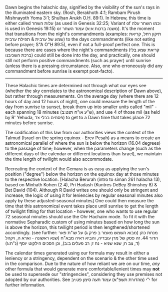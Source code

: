 Dawn begins the halachic day, signified by the visibility of the sun's rays in the illuminated eastern sky. (Rosh, Berakhoth 4:1; Rambam Pirush Mishnayoth Yoma 3:1; Shulḥan Arukh O.Ḥ. 89:1). In Hebrew, this time is either called עלות השחר (as used in Genesis 32:25; Variant of וכמו השחר עלה is used in Genesis 19:15) or <span style="unicode-bidi: isolate;">עמוד השחר</span> (משנה ברכות א:א). It's the moment that transitions from the night's commandments (examples: תיקון רחל, קריאת שמע של ערבית & תפילת ערבית) to the days commandments (like not eating before prayer; S"A O"Ḥ 89:5), even if not a full-proof perfect one. This is because there are cases where the night's commandments (קריאת שמע בלי ברכת השכיבנו) could still be done into the day, and practically, one should still not perform positive commandments (such as prayer) until sunrise (unless there is a pressing circumstance. Also, one who erroneously did any commandment before sunrise is exempt post-facto).

---

These Halachic times are determined not through what our eyes see (whether the sky correlates to the astronomical description of Dawn above), but rather through measurements. On the average day (where there are 12 hours of day and 12 hours of night), one could measure the length of the day from sunrise to sunset, break them up into smaller units called "mil" - each spanning 18 minutes (ש"ע או"ח תנט:ב), and use 4 of those mil (as held by R' Yehuda, פסחים בבלי צד) to get to a Dawn time that takes place 72 minutes before sunrise.

The codification of this law from our authorities views the context of the Talmud (Israel on the spring equinox - Erev Pesaḥ) as a means to create an astronomical parallel of where the sun is below the horizon (16.04 degrees) to the passage of time; however, when the parameters change (such as the different days of the calendar or different locations than Israel), we maintain the time length of twilight would also accommodate.

Recreating the context of the Gemara is as easy as applying the sun's position ("degree") below the horizon on the equinox day at those minutes to the respective location. [Halacha Berurah (intro to siman 261 halacha 13), based on Minḥath Kohen (2 4), Pri Ḥadash (Kuntres DeBey Shimshey 8) & Bet David (104). Although R David writes one should only be stringent and increase, the logic of using it for leniencies by regular seasonal minutes also apply by these adjusted-seasonal minutes] One could then measure the time that this astronomical event takes place until sunrise to get the length of twilight fitting for that location - however, one who wants to use regular 72 seasonal minutes should use the Ohr Hachaim mode. To fit it with the normative Sepharadic custom of using minutes based on how long the sun is above the horizon, this twilight period is then lengthened/shortened accordingly. (see further: מנחת כהן (מבוא השמש מאמר ב פרק ג) על שו"ת פאר הדור 44. זה פסק של מרן עובדיה, והביא ראיה מבא"ח (שנא ראשונה - וארא ה, ויקהל ד, צב ח; שנא שניא - נח ז; רב פעלים ב:ב), וכן הסכים הילקוט יוסף (נ"ח:ג))

The calendar times generated using our formula may result in either a leniency or a stringency, dependent on the scenario & the other time used in the comparison. Due to the nature of how reliant we are on our time, *any* other formula that would generate more comfortable/lenient times may **not** be used to supersede our "stringencies", considering they use premises not adopted by our authorities. See י"י (מהדורת תשפ"א) עמוד תעה סימן פט:יב for further information.